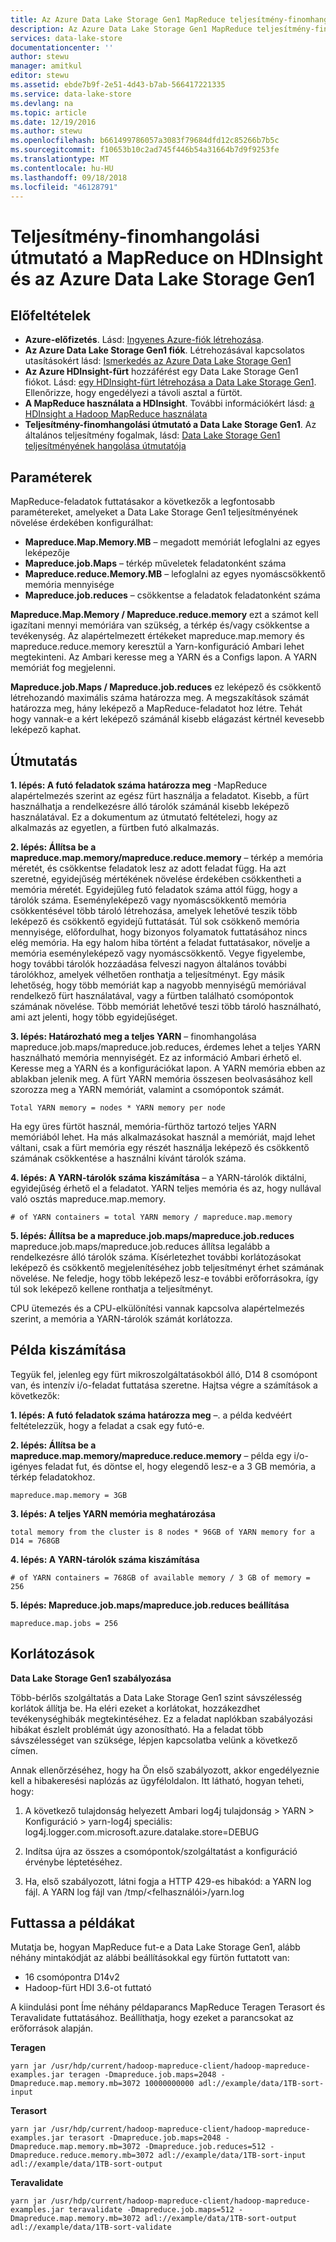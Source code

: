 ```yaml
---
title: Az Azure Data Lake Storage Gen1 MapReduce teljesítmény-finomhangolási útmutató |} A Microsoft Docs
description: Az Azure Data Lake Storage Gen1 MapReduce teljesítmény-finomhangolási útmutató
services: data-lake-store
documentationcenter: ''
author: stewu
manager: amitkul
editor: stewu
ms.assetid: ebde7b9f-2e51-4d43-b7ab-566417221335
ms.service: data-lake-store
ms.devlang: na
ms.topic: article
ms.date: 12/19/2016
ms.author: stewu
ms.openlocfilehash: b661499786057a3083f79684dfd12c85266b7b5c
ms.sourcegitcommit: f10653b10c2ad745f446b54a31664b7d9f9253fe
ms.translationtype: MT
ms.contentlocale: hu-HU
ms.lasthandoff: 09/18/2018
ms.locfileid: "46128791"
---
```

# <a name="performance-tuning-guidance-for-mapreduce-on-hdinsight-and-azure-data-lake-storage-gen1"></a>Teljesítmény-finomhangolási útmutató a MapReduce on HDInsight és az Azure Data Lake Storage Gen1

## <a name="prerequisites"></a>Előfeltételek

* **Azure-előfizetés**. Lásd: [Ingyenes Azure-fiók létrehozása](https://azure.microsoft.com/pricing/free-trial/).
* **Az Azure Data Lake Storage Gen1 fiók**. Létrehozásával kapcsolatos utasításokért lásd: [Ismerkedés az Azure Data Lake Storage Gen1](data-lake-store-get-started-portal.md)
* **Az Azure HDInsight-fürt** hozzáférést egy Data Lake Storage Gen1 fiókot. Lásd: [egy HDInsight-fürt létrehozása a Data Lake Storage Gen1](data-lake-store-hdinsight-hadoop-use-portal.md). Ellenőrizze, hogy engedélyezi a távoli asztal a fürtöt.
* **A MapReduce használata a HDInsight**.  További információkért lásd: [a HDInsight a Hadoop MapReduce használata](https://docs.microsoft.com/azure/hdinsight/hdinsight-use-mapreduce)
* **Teljesítmény-finomhangolási útmutató a Data Lake Storage Gen1**.  Az általános teljesítmény fogalmak, lásd: [Data Lake Storage Gen1 teljesítményének hangolása útmutatója](https://docs.microsoft.com/azure/data-lake-store/data-lake-store-performance-tuning-guidance)

## <a name="parameters"></a>Paraméterek

MapReduce-feladatok futtatásakor a következők a legfontosabb paramétereket, amelyeket a Data Lake Storage Gen1 teljesítményének növelése érdekében konfigurálhat:

* **Mapreduce.Map.Memory.MB** – megadott memóriát lefoglalni az egyes leképezője
* **Mapreduce.job.Maps** – térkép műveletek feladatonként száma
* **Mapreduce.reduce.Memory.MB** – lefoglalni az egyes nyomáscsökkentő memória mennyisége
* **Mapreduce.job.reduces** – csökkentse a feladatok feladatonként száma

**Mapreduce.Map.Memory / Mapreduce.reduce.memory** ezt a számot kell igazítani mennyi memóriára van szükség, a térkép és/vagy csökkentse a tevékenység.  Az alapértelmezett értékeket mapreduce.map.memory és mapreduce.reduce.memory keresztül a Yarn-konfiguráció Ambari lehet megtekinteni.  Az Ambari keresse meg a YARN és a Configs lapon.  A YARN memóriát fog megjelenni.  

**Mapreduce.job.Maps / Mapreduce.job.reduces** ez leképező és csökkentő létrehozandó maximális száma határozza meg.  A megszakítások számát határozza meg, hány leképező a MapReduce-feladatot hoz létre.  Tehát hogy vannak-e a kért leképező számánál kisebb elágazást kértnél kevesebb leképező kaphat.       

## <a name="guidance"></a>Útmutatás

**1. lépés: A futó feladatok száma határozza meg** -MapReduce alapértelmezés szerint az egész fürt használja a feladatot.  Kisebb, a fürt használhatja a rendelkezésre álló tárolók számánál kisebb leképező használatával.  Ez a dokumentum az útmutató feltételezi, hogy az alkalmazás az egyetlen, a fürtben futó alkalmazás.      

**2. lépés: Állítsa be a mapreduce.map.memory/mapreduce.reduce.memory** – térkép a memória méretét, és csökkentse feladatok lesz az adott feladat függ.  Ha azt szeretné, egyidejűség mértékének növelése érdekében csökkentheti a memória méretét.  Egyidejűleg futó feladatok száma attól függ, hogy a tárolók száma.  Eseményleképező vagy nyomáscsökkentő memória csökkentésével több tároló létrehozása, amelyek lehetővé teszik több leképező és csökkentő egyidejű futtatását.  Túl sok csökkenő memória mennyisége, előfordulhat, hogy bizonyos folyamatok futtatásához nincs elég memória.  Ha egy halom hiba történt a feladat futtatásakor, növelje a memória eseményleképező vagy nyomáscsökkentő.  Vegye figyelembe, hogy további tárolók hozzáadása felveszi nagyon általános további tárolókhoz, amelyek vélhetően ronthatja a teljesítményt.  Egy másik lehetőség, hogy több memóriát kap a nagyobb mennyiségű memóriával rendelkező fürt használatával, vagy a fürtben található csomópontok számának növelése.  Több memóriát lehetővé teszi több tároló használható, ami azt jelenti, hogy több egyidejűséget.  

**3. lépés: Határozható meg a teljes YARN** – finomhangolása mapreduce.job.maps/mapreduce.job.reduces, érdemes lehet a teljes YARN használható memória mennyiségét.  Ez az információ Ambari érhető el.  Keresse meg a YARN és a konfigurációkat lapon.  A YARN memória ebben az ablakban jelenik meg.  A fürt YARN memória összesen beolvasásához kell szorozza meg a YARN memóriát, valamint a csomópontok számát.

    Total YARN memory = nodes * YARN memory per node
Ha egy üres fürtöt használ, memória-fürthöz tartozó teljes YARN memóriából lehet.  Ha más alkalmazásokat használ a memóriát, majd lehet váltani, csak a fürt memória egy részét használja leképező és csökkentő számának csökkentése a használni kívánt tárolók száma.  

**4. lépés: A YARN-tárolók száma kiszámítása** – a YARN-tárolók diktálni, egyidejűség érhető el a feladatot.  YARN teljes memória és az, hogy nullával való osztás mapreduce.map.memory.  

    # of YARN containers = total YARN memory / mapreduce.map.memory

**5. lépés: Állítsa be a mapreduce.job.maps/mapreduce.job.reduces** mapreduce.job.maps/mapreduce.job.reduces állítsa legalább a rendelkezésre álló tárolók száma.  Kísérletezhet további korlátozásokat leképező és csökkentő megjelenítéséhez jobb teljesítményt érhet számának növelése.  Ne feledje, hogy több leképező lesz-e további erőforrásokra, így túl sok leképező kellene ronthatja a teljesítményt.  

CPU ütemezés és a CPU-elkülönítési vannak kapcsolva alapértelmezés szerint, a memória a YARN-tárolók számát korlátozza.

## <a name="example-calculation"></a>Példa kiszámítása

Tegyük fel, jelenleg egy fürt mikroszolgáltatásokból álló, D14 8 csomópont van, és intenzív i/o-feladat futtatása szeretne.  Hajtsa végre a számítások a következők:

**1. lépés: A futó feladatok száma határozza meg** –. a példa kedvéért feltételezzük, hogy a feladat a csak egy futó-e.  

**2. lépés: Állítsa be a mapreduce.map.memory/mapreduce.reduce.memory** – példa egy i/o-igényes feladat fut, és döntse el, hogy elegendő lesz-e a 3 GB memória, a térkép feladatokhoz.

    mapreduce.map.memory = 3GB
**3. lépés: A teljes YARN memória meghatározása**

    total memory from the cluster is 8 nodes * 96GB of YARN memory for a D14 = 768GB
**4. lépés: A YARN-tárolók száma kiszámítása**

    # of YARN containers = 768GB of available memory / 3 GB of memory =   256

**5. lépés: Mapreduce.job.maps/mapreduce.job.reduces beállítása**

    mapreduce.map.jobs = 256

## <a name="limitations"></a>Korlátozások

**Data Lake Storage Gen1 szabályozása**

Több-bérlős szolgáltatás a Data Lake Storage Gen1 szint sávszélesség korlátok állítja be.  Ha eléri ezeket a korlátokat, hozzákezdhet tevékenységhibák megtekintéséhez. Ez a feladat naplókban szabályozási hibákat észlelt problémát úgy azonosítható.  Ha a feladat több sávszélességet van szüksége, lépjen kapcsolatba velünk a következő címen.   

Annak ellenőrzéséhez, hogy ha Ön első szabályozott, akkor engedélyeznie kell a hibakeresési naplózás az ügyféloldalon. Itt látható, hogyan teheti, hogy:

1. A következő tulajdonság helyezett Ambari log4j tulajdonság > YARN > Konfiguráció > yarn-log4j speciális: log4j.logger.com.microsoft.azure.datalake.store=DEBUG

2. Indítsa újra az összes a csomópontok/szolgáltatást a konfiguráció érvénybe léptetéséhez.

3. Ha, első szabályozott, látni fogja a HTTP 429-es hibakód: a YARN log fájl. A YARN log fájl van /tmp/&lt;felhasználói&gt;/yarn.log

## <a name="examples-to-run"></a>Futtassa a példákat

Mutatja be, hogyan MapReduce fut-e a Data Lake Storage Gen1, alább néhány mintakódját az alábbi beállításokkal egy fürtön futtatott van:

* 16 csomópontra D14v2
* Hadoop-fürt HDI 3.6-ot futtató

A kiindulási pont Íme néhány példaparancs MapReduce Teragen Terasort és Teravalidate futtatásához.  Beállíthatja, hogy ezeket a parancsokat az erőforrások alapján.

**Teragen**

    yarn jar /usr/hdp/current/hadoop-mapreduce-client/hadoop-mapreduce-examples.jar teragen -Dmapreduce.job.maps=2048 -Dmapreduce.map.memory.mb=3072 10000000000 adl://example/data/1TB-sort-input

**Terasort**

    yarn jar /usr/hdp/current/hadoop-mapreduce-client/hadoop-mapreduce-examples.jar terasort -Dmapreduce.job.maps=2048 -Dmapreduce.map.memory.mb=3072 -Dmapreduce.job.reduces=512 -Dmapreduce.reduce.memory.mb=3072 adl://example/data/1TB-sort-input adl://example/data/1TB-sort-output

**Teravalidate**

    yarn jar /usr/hdp/current/hadoop-mapreduce-client/hadoop-mapreduce-examples.jar teravalidate -Dmapreduce.job.maps=512 -Dmapreduce.map.memory.mb=3072 adl://example/data/1TB-sort-output adl://example/data/1TB-sort-validate
